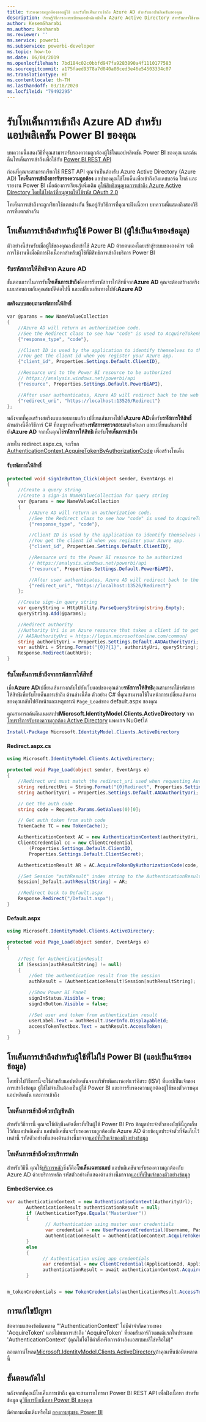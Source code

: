 ```yaml
---
title: รับรองความถูกต้องของผู้ใช้ และรับโทเค็นการเข้าถึง Azure AD สำหรับแอปพลิเคชันของคุณ
description: เรียนรู้วิธีการลงทะเบียนแอปพลิเคชันใน Azure Active Directory สำหรับการใช้งานด้วยการฝังเนื้อหา Power BI
author: KesemSharabi
ms.author: kesharab
ms.reviewer: ''
ms.service: powerbi
ms.subservice: powerbi-developer
ms.topic: how-to
ms.date: 06/04/2019
ms.openlocfilehash: 7bd184c02c0bbfd947fa9283890a4f1110177583
ms.sourcegitcommit: a175faed9378a7d040a08ced3e46e54503334c07
ms.translationtype: HT
ms.contentlocale: th-TH
ms.lasthandoff: 03/18/2020
ms.locfileid: "79492295"
---
```

# <a name="get-an-azure-ad-access-token-for-your-power-bi-application"></a>รับโทเค็นการเข้าถึง Azure AD สำหรับแอปพลิเคชัน Power BI ของคุณ

บทความนี้แสดงวิธีที่คุณสามารถรับรองความถูกต้องผู้ใช้ในแอปพลิเคชัน Power BI ของคุณ และค้นคืนโทเค็นการเข้าถึงเพื่อใช้กับ [Power BI REST API](https://docs.microsoft.com/rest/api/power-bi/)

ก่อนที่คุณจะสามารถเรียกใช้ REST API คุณจำเป็นต้องรับ Azure Active Directory (Azure AD) **โทเค็นการเข้าถึงการรับรองความถูกต้อง** แอปของคุณใช้โทเค็นเพื่อเข้าถึงยังแดชบอร์ด ไทล์ และรายงาน Power BI เมื่อต้องการเรียนรู้เพิ่มเติม ดู[ให้สิทธิอนุญาตการเข้าถึง Azure Active Directory โดยใช้โฟลว์ที่อนุญาตให้ใช้รหัส OAuth 2.0](https://docs.microsoft.com/azure/active-directory/develop/v1-protocols-oauth-code)

โทเค็นการเข้าถึงจะถูกเรียกใช้แตกต่างกัน ขึ้นอยู่กับวิธีการที่คุณจะฝังเนื้อหา บทความนี้แสดงถึงสองวิธีการที่แตกต่างกัน

## <a name="access-token-for-power-bi-users-user-owns-data"></a>โทเค็นการเข้าถึงสำหรับผู้ใช้ Power BI (ผู้ใช้เป็นเจ้าของข้อมูล)

ตัวอย่างนี้สำหรับเมื่อผู้ใช้ของคุณลงชื่อเข้าใช้ Azure AD ด้วยตนเองโดยเข้าสู่ระบบขององค์กร จะมีการใช้งานนี้เมื่อมีการฝังเนื้อหาสำหรับผู้ใช้ที่มีสิทธิการเข้าถึงบริการ Power BI

### <a name="get-an-azure-ad-authorization-code"></a>รับรหัสการให้สิทธิจาก Azure AD

ขั้นตอนแรกในการรับ**โทเค็นการเข้าถึง**คือการรับรหัสการให้สิทธิ์จาก**Azure AD** คุณจะต้องสร้างสตริงแบบสอบถามกับคุณสมบัติต่อไปนี้ และเปลี่ยนเส้นทางไปยัง**Azure AD**

#### <a name="authorization-code-query-string"></a>สตริงแบบสอบถามรหัสการให้สิทธิ์

```csharp
var @params = new NameValueCollection
{
    //Azure AD will return an authorization code. 
    //See the Redirect class to see how "code" is used to AcquireTokenByAuthorizationCode
    {"response_type", "code"},

    //Client ID is used by the application to identify themselves to the users that they are requesting permissions from.
    //You get the client id when you register your Azure app.
    {"client_id", Properties.Settings.Default.ClientID},

    //Resource uri to the Power BI resource to be authorized
    // https://analysis.windows.net/powerbi/api
    {"resource", Properties.Settings.Default.PowerBiAPI},

    //After user authenticates, Azure AD will redirect back to the web app
    {"redirect_uri", "https://localhost:13526/Redirect"}
};
```

หลังจากที่คุณสร้างสตริงแบบสอบถามแล้ว เปลี่ยนเส้นทางไปยัง**Azure AD**เพื่อรับ**รหัสการให้สิทธิ์**  ด้านล่างนี้คือวิธีการ์ C# ที่สมบูรณที่จะสร้าง**รหัสการตรวจสอบ**สตริงค้นหา และเปลี่ยนเส้นทางไปยัง**Azure AD** จากนั้นคุณใช้**รหัสการให้สิทธิ**เพื่อรับ**โทเค็นการเข้าถึง**

ภายใน redirect.aspx.cs, จะเรียก [AuthenticationContext.AcquireTokenByAuthorizationCode](https://docs.microsoft.com/dotnet/api/microsoft.identitymodel.clients.activedirectory.authenticationcontext.acquiretokenbyauthorizationcodeasync?view=azure-dotnet#Microsoft_IdentityModel_Clients_ActiveDirectory_AuthenticationContext_AcquireTokenByAuthorizationCodeAsync_System_String_System_Uri_Microsoft_IdentityModel_Clients_ActiveDirectory_ClientCredential_System_String_) เพื่อสร้างโทเค็น

#### <a name="get-authorization-code"></a>รับรหัสการให้สิทธิ์

```csharp
protected void signInButton_Click(object sender, EventArgs e)
{
    //Create a query string
    //Create a sign-in NameValueCollection for query string
    var @params = new NameValueCollection
    {
        //Azure AD will return an authorization code. 
        //See the Redirect class to see how "code" is used to AcquireTokenByAuthorizationCode
        {"response_type", "code"},

        //Client ID is used by the application to identify themselves to the users that they are requesting permissions from. 
        //You get the client id when you register your Azure app.
        {"client_id", Properties.Settings.Default.ClientID},

        //Resource uri to the Power BI resource to be authorized
        // https://analysis.windows.net/powerbi/api
        {"resource", Properties.Settings.Default.PowerBiAPI},

        //After user authenticates, Azure AD will redirect back to the web app
        {"redirect_uri", "https://localhost:13526/Redirect"}
    };

    //Create sign-in query string
    var queryString = HttpUtility.ParseQueryString(string.Empty);
    queryString.Add(@params);

    //Redirect authority
    //Authority Uri is an Azure resource that takes a client id to get an Access token
    // AADAuthorityUri = https://login.microsoftonline.com/common/
    string authorityUri = Properties.Settings.Default.AADAuthorityUri;
    var authUri = String.Format("{0}?{1}", authorityUri, queryString);
    Response.Redirect(authUri);
}
```

### <a name="get-an-access-token-from-authorization-code"></a>รับโทเค็นการเข้าถึงจากรหัสการให้สิทธิ์

เมื่อ**Azure AD**เปลี่ยนเส้นทางกลับไปยังเว็บแอปของคุณด้วย**รหัสการให้สิทธิ**คุณสามารถใช้รหัสการให้สิทธิเพื่อรับโทเค็นการเข้าถึง ด้านล่างนี้คือ ตัวอย่าง C# ที่คุณสามารถใช้ในหน้าการเปลี่ยนเส้นทางของคุณกลับไปยังหน้าและเหตุการณ์ `Page_Load`ของ default.aspx ของคุณ

คุณสามารถค้นคืนเนมสเปซ**Microsoft.IdentityModel.Clients.ActiveDirectory** จาก [ไลบรารีการรับรองความถูกต้อง Active Directory](https://www.nuget.org/packages/Microsoft.IdentityModel.Clients.ActiveDirectory/) แพคเกจ NuGetได้

```powershell
Install-Package Microsoft.IdentityModel.Clients.ActiveDirectory
```

#### <a name="redirectaspxcs"></a>Redirect.aspx.cs

```csharp
using Microsoft.IdentityModel.Clients.ActiveDirectory;

protected void Page_Load(object sender, EventArgs e)
{
    //Redirect uri must match the redirect_uri used when requesting Authorization code.
    string redirectUri = String.Format("{0}Redirect", Properties.Settings.Default.RedirectUrl);
    string authorityUri = Properties.Settings.Default.AADAuthorityUri;

    // Get the auth code
    string code = Request.Params.GetValues(0)[0];

    // Get auth token from auth code
    TokenCache TC = new TokenCache();

    AuthenticationContext AC = new AuthenticationContext(authorityUri, TC);
    ClientCredential cc = new ClientCredential
        (Properties.Settings.Default.ClientID,
        Properties.Settings.Default.ClientSecret);

    AuthenticationResult AR = AC.AcquireTokenByAuthorizationCode(code, new Uri(redirectUri), cc);

    //Set Session "authResult" index string to the AuthenticationResult
    Session[_Default.authResultString] = AR;

    //Redirect back to Default.aspx
    Response.Redirect("/Default.aspx");
}
```

#### <a name="defaultaspx"></a>Default.aspx

```csharp
using Microsoft.IdentityModel.Clients.ActiveDirectory;

protected void Page_Load(object sender, EventArgs e)
{

    //Test for AuthenticationResult
    if (Session[authResultString] != null)
    {
        //Get the authentication result from the session
        authResult = (AuthenticationResult)Session[authResultString];

        //Show Power BI Panel
        signInStatus.Visible = true;
        signInButton.Visible = false;

        //Set user and token from authentication result
        userLabel.Text = authResult.UserInfo.DisplayableId;
        accessTokenTextbox.Text = authResult.AccessToken;
    }
}
```

## <a name="access-token-for-non-power-bi-users-app-owns-data"></a>โทเค็นการเข้าถึงสำหรับผู้ใช้ที่ไม่ใช่ Power BI (แอปเป็นเจ้าของข้อมูล)

โดยทั่วไปวิธีการนี้จะใช้สำหรับแอปพลิเคชันจากบริษัทพัฒนาซอฟแวร์อิสระ (ISV) ที่แอปเป็นเจ้าของการเข้าถึงข้อมูล ผู้ใช้ไม่จำเป็นต้องเป็นผู้ใช้ Power BI และการรับรองความถูกต้องผู้ใช้ของตัวควบคุมแอปพลิเคชัน และการเข้าถึง

### <a name="access-token-with-a-master-account"></a>โทเค็นการเข้าถึงด้วยบัญชีหลัก

สำหรับวิธีการนี้ คุณจะใช้บัญชี*หลัก*เดี่ยวที่เป็นผู้ใช้ Power BI Pro ข้อมูลประจำตัวของบัญชีนี้ถูกเก็บไว้กับแอปพลิเคชัน แอปพลิเคชันจะรับรองความถูกต้องกับ Azure AD ด้วยข้อมูลประจำตัวที่จัดเก็บไว้เหล่านี้ รหัสตัวอย่างที่แสดงด้านล่างนี้มาจาก[แอปที่เป็นเจ้าของตัวอย่างข้อมูล](https://github.com/guyinacube/PowerBI-Developer-Samples)

### <a name="access-token-with-service-principal"></a>โทเค็นการเข้าถึงด้วยบริการหลัก

สำหรับวิธีนี้ คุณใช้[บริการหลัก](embed-service-principal.md)ซึ่งก็คือ**โทเค็นเฉพาะแอป** แอปพลิเคชันจะรับรองความถูกต้องกับ Azure AD ด้วยบริการหลัก รหัสตัวอย่างที่แสดงด้านล่างนี้มาจาก[แอปที่เป็นเจ้าของตัวอย่างข้อมูล](https://github.com/guyinacube/PowerBI-Developer-Samples)

#### <a name="embedservicecs"></a>EmbedService.cs

```csharp
var authenticationContext = new AuthenticationContext(AuthorityUrl);
       AuthenticationResult authenticationResult = null;
       if (AuthenticationType.Equals("MasterUser"))
       {
              // Authentication using master user credentials
              var credential = new UserPasswordCredential(Username, Password);
              authenticationResult = authenticationContext.AcquireTokenAsync(ResourceUrl, ApplicationId, credential).Result;
       }
       else
       {
             // Authentication using app credentials
             var credential = new ClientCredential(ApplicationId, ApplicationSecret);
             authenticationResult = await authenticationContext.AcquireTokenAsync(ResourceUrl, credential);
       }


m_tokenCredentials = new TokenCredentials(authenticationResult.AccessToken, "Bearer");
```

## <a name="troubleshoot"></a>การแก้ไขปัญหา

ข้อความแสดงข้อผิดพลาด "'AuthenticationContext' ไม่มีคำจำกัดความของ 'AcquireToken' และไม่พบการเข้าถึง 'AcquireToken' ที่ยอมรับอาร์กิวเมนต์แรกในประเภท 'AuthenticationContext' (คุณไม่ได้ใช้คำสั่งหรือการอ้างอิงแอสเซมบลีใช่หรือไม่)"

   ลองดาวน์โหลด[Microsoft.IdentityModel.Clients.ActiveDirectory](https://www.nuget.org/packages/Microsoft.IdentityModel.Clients.ActiveDirectory/2.22.302111727)ถ้าคุณเห็นข้อผิดพลาดนี้

## <a name="next-steps"></a>ขั้นตอนถัดไป

หลังจากที่คุณมีโทเค็นการเข้าถึง คุณจะสามารถโทรหา Power BI REST API เพื่อฝังเนื้อหา สำหรับข้อมูล ดู[วิธีการฝังเนื้อหา Power BI ของคุณ](embed-sample-for-customers.md#embed-content-within-your-application)

มีคำถามเพิ่มเติมหรือไม่ [ลองถามชุมชน Power BI](https://community.powerbi.com/)
